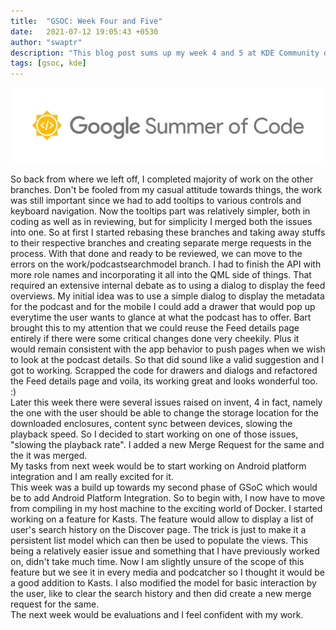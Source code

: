 ```yaml
---
title:  "GSOC: Week Four and Five"
date:   2021-07-12 19:05:43 +0530
author: "swaptr"
description: "This blog post sums up my week 4 and 5 at KDE Community during the Google Summer of Code 2021."
tags: [gsoc, kde]
---
```

![GSOC banner](https://raw.githubusercontent.com/swaptr/site/master/static/images/gsoc.png "gsoc banner")

So back from where we left off, I completed majority of work on the other branches. Don't be fooled from my casual attitude towards things, the work was still important since we had to add tooltips to various controls and keyboard navigation. Now the tooltips part was relatively simpler, both in coding as well as in reviewing, but for simplicity I merged both the issues into one. So at first I started rebasing these branches and taking away stuffs to their respective branches and creating separate merge requests in the process. With that done and ready to be reviewed, we can move to the errors on the work/podcastsearchmodel branch. I had to finish the API with more role names and incorporating it all into the QML side of things. That required an extensive internal debate as to using a dialog to display the feed overviews. My initial idea was to use a simple dialog to display the metadata for the podcast and for the mobile I could add a drawer that would pop up everytime the user wants to glance at what the podcast has to offer. Bart brought this to my attention that we could reuse the Feed details page entirely if there were some critical changes done very cheekily. Plus it would remain consistent with the app behavior to push pages when we wish to look at the podcast details. So that did sound like a valid suggestion and I got to working. Scrapped the code for drawers and dialogs and refactored the Feed details page and voila, its working great and looks wonderful too. :)  
Later this week there were several issues raised on invent, 4 in fact, namely the one with the user should be able to change the storage location for the downloaded enclosures, content sync between devices, slowing the playback speed. So I decided to start working on one of those issues, "slowing the playback rate". I added a new Merge Request for the same and the it was merged.  
My tasks from next week would be to start working on Android platform integration and I am really excited for it.  
This week was a build up towards my second phase of GSoC which would be to add Android Platform Integration. So to begin with, I now have to move from compiling in my host machine to the exciting world of Docker. I started working on a feature for Kasts. The feature would allow to display a list of user's search history on the Discover page. The trick is just to make it a persistent list model which can then be used to populate the views. This being a relatively easier issue and something that I have previously worked on, didn't take much time. Now I am slightly unsure of the scope of this feature but we see it in every media and podcatcher so I thought it would be a good addition to Kasts. I also modified the model for basic interaction by the user, like to clear the search history and then did create a new merge request for the same.  
The next week would be evaluations and I feel confident with my work.
